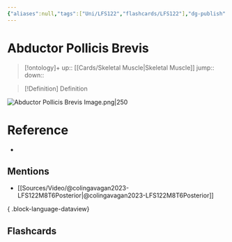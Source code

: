 ```yaml
---
{"aliases":null,"tags":["Uni/LFS122","flashcards/LFS122"],"dg-publish":true,"permalink":"/cards/abductor-pollicis-brevis/","dgPassFrontmatter":true}
---
```


# Abductor Pollicis Brevis

> [!ontology]+
> up:: [[Cards/Skeletal Muscle\|Skeletal Muscle]]
> jump:: 
> down:: 

> [!Definition] Definition

![Abductor Pollicis Brevis Image.png|250](/img/user/Extras/Obsidian%20Images/Abductor%20Pollicis%20Brevis%20Image.png)

# Reference

- 

## Mentions

- [[Sources/Video/@colingavagan2023-LFS122M8T6Posterior\|@colingavagan2023-LFS122M8T6Posterior]]

{ .block-language-dataview}

## Flashcards